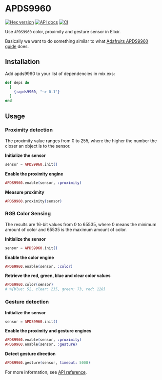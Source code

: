 # APDS9960

[![Hex version](https://img.shields.io/hexpm/v/apds9960.svg 'Hex version')](https://hex.pm/packages/apds9960)
[![API docs](https://img.shields.io/hexpm/v/apds9960.svg?label=docs 'API docs')](https://hexdocs.pm/apds9960)
[![CI](https://github.com/mnishiguchi/apds9960/actions/workflows/ci.yml/badge.svg)](https://github.com/mnishiguchi/apds9960/actions/workflows/ci.yml)

Use `APDS9960` color, proximity and gesture sensor in Elixir.

Basically we want to do something similar to what [Adafruits APDS9960 guide] does.

[Adafruits APDS9960 guide]: https://learn.adafruit.com/adafruit-apds9960-breakout/circuitpython

## Installation

Add apds9960 to your list of dependencies in mix.exs:

```elixir
def deps do
  [
    {:apds9960, "~> 0.1"}
  ]
end
```

## Usage

### Proximity detection

The proximity value ranges from 0 to 255, where the higher the number the closer an object is to the sensor.

**Initialize the sensor**

```elixir
sensor = APDS9960.init()
```

**Enable the proximity engine**

```elixir
APDS9960.enable(sensor, :proximity)
```

**Measure proximity**

```elixir
APDS9960.proximity(sensor)
```

### RGB Color Sensing

The results are 16-bit values from 0 to 65535, where 0 means the minimum amount of color and 65535 is the maximum amount of color.

**Initialize the sensor**

```elixir
sensor = APDS9960.init()
```

**Enable the color engine**

```elixir
APDS9960.enable(sensor, :color)
```

**Retrieve the red, green, blue and clear color values**

```elixir
APDS9960.color(sensor)
# %{blue: 52, clear: 235, green: 73, red: 128}
```

### Gesture detection

**Initialize the sensor**

```elixir
sensor = APDS9960.init()
```

**Enable the proximity and gesture engines**

```elixir
APDS9960.enable(sensor, :proximity)
APDS9960.enable(sensor, :gesture)
```

**Detect gesture direction**

```elixir
APDS9960.gesture(sensor, timeout: 5000)
```

For more information, see [API reference](https://hexdocs.pm/apds9960/api-reference.html).
